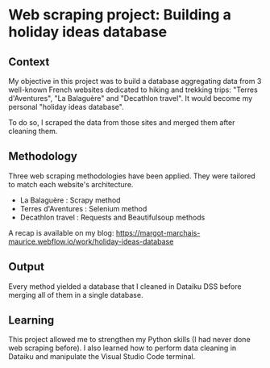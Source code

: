 # Web scraping project: Building a holiday ideas database

## Context
My objective in this project was to build a database aggregating data from 3 well-known French websites dedicated to hiking and trekking trips: "Terres d'Aventures", "La Balaguère" and "Decathlon travel". It would become my personal "holiday ideas database".

To do so, I scraped the data from those sites and merged them after cleaning them.

## Methodology
Three web scraping methodologies have been applied. They were tailored to match each website's architecture.
- La Balaguère : Scrapy method
- Terres d'Aventures : Selenium method
- Decathlon travel : Requests and Beautifulsoup methods

A recap is available on my blog: https://margot-marchais-maurice.webflow.io/work/holiday-ideas-database 

## Output
Every method yielded a database that I cleaned in Dataiku DSS before merging all of them in a single database.

## Learning
This project allowed me to strengthen my Python skills (I had never done web scraping before).
I also learned how to perform data cleaning in Dataiku and manipulate the Visual Studio Code terminal.

